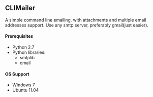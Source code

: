 ## CLIMailer

A simple command line emailing, with attachments and multiple email addresses support.
Use any smtp server, preferably gmail(just easier).

#### Prerequisites
*   Python 2.7
*   Python libraries:
    -   smtplib
    -   email


#### OS Support
*   Windows 7
*   Ubuntu 11.04
